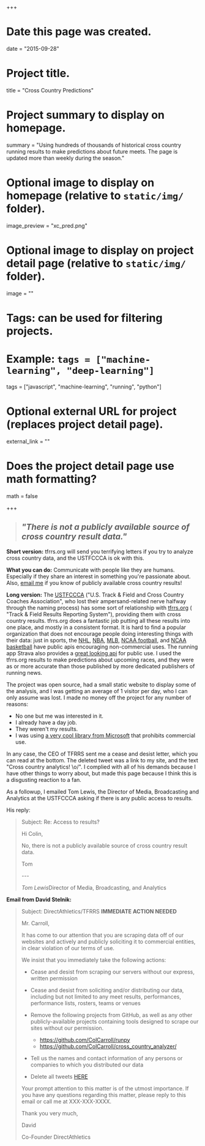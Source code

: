 +++
# Date this page was created.
date = "2015-09-28"

# Project title.
title = "Cross Country Predictions"

# Project summary to display on homepage.
summary = "Using hundreds of thousands of historical cross country running results to make predictions about future meets. The page is updated more than weekly during the season."

# Optional image to display on homepage (relative to `static/img/` folder).
image_preview = "xc_pred.png"

# Optional image to display on project detail page (relative to `static/img/` folder).
image = ""

# Tags: can be used for filtering projects.
# Example: `tags = ["machine-learning", "deep-learning"]`
tags = ["javascript", "machine-learning", "running", "python"]

# Optional external URL for project (replaces project detail page).
external_link = ""

# Does the project detail page use math formatting?
math = false

+++

> ## *"There is not a publicly available source of cross country result data."*

**Short version:** tfrrs.org will send you terrifying letters if you try to analyze cross country data, and the USTFCCCA is ok with this.

**What you can do:** Communicate with people like they are humans. Especially if they share an interest in something you're passionate about. Also, [email me](https://colindcarroll.com/#/about) if you know of publicly available cross country results!

**Long version:** The [USTFCCCA](https://www.ustfccca.org/) ("U.S. Track & Field and Cross Country Coaches Association", who lost their ampersand-related nerve halfway through the naming process) has some sort of relationship with [tfrrs.org](https://www.tfrrs.org/) ( "Track & Field Results Reporting System"), providing them with cross country results. tfrrs.org does a fantastic job putting all these results into one place, and mostly in a consistent format. It is hard to find a popular organization that does not encourage people doing interesting things with their data: just in sports, the [NHL](https://www.nhl.com/stats/), [NBA](https://stats.nba.com/), [MLB](https://github.com/baseballhackday/data-and-resources/wiki/Resources-and-ideas), [NCAA football](https://developer.sportradar.com/files/indexFootball.html#ncaa-football-api), and [NCAA basketball](https://developer.sportradar.com/files/indexBasketball.html#daily-schedule45) have public apis encouraging non-commercial uses. The running app Strava also provides a [great looking api](https://strava.github.io/api/) for public use. I used the tfrrs.org results to make predictions about upcoming races, and they were as or more accurate than those published by more dedicated publishers of running news.

The project was open source, had a small static website to display some of the analysis, and I was getting an average of 1 visitor per day, who I can only assume was lost. I made no money off the project for any number of reasons:

*   No one but me was interested in it.
*   I already have a day job.
*   They weren't my results.
*   I was using [a very cool library from Microsoft](https://trueskill.org/) that prohibits commercial use.

In any case, the CEO of TFRRS sent me a cease and desist letter, which you can read at the bottom. The deleted tweet was a link to my site, and the text "Cross country analytics! \o/". I complied with all of his demands because I have other things to worry about, but made this page because I think this is a disgusting reaction to a fan.

As a followup, I emailed Tom Lewis, the Director of Media, Broadcasting and Analytics at the USTFCCCA asking if there is any public access to results.

His reply:

>   Subject: Re: Access to results?
>
>   Hi Colin,
>
>   No, there is not a publicly available source of cross country result data.
>
>   Tom
>
>   *---*
>
>   *Tom Lewis*Director of Media, Broadcasting, and Analytics

**Email from David Stelnik:**

> Subject: DirectAthletics/TFRRS **IMMEDIATE ACTION NEEDED**
>
> Mr. Carroll,
>
> It has come to our attention that you are scraping data off of our websites
> and actively and publicly soliciting it to commercial entities, in clear
> violation of our terms of use.
>
> We insist that you immediately take the following actions:
>
>   - Cease and desist from scraping our servers without our express,
>   written permission
>
>   - Cease and desist from soliciting and/or distributing our data,
>   including but not limited to any meet results, performances, performance
>   lists, rosters, teams or venues
>
>   - Remove the following projects from GitHub, as well as any other
>   publicly-available projects containing tools designed to scrape our sites
>   without our permission.
>     - https://github.com/ColCarroll/runpy
>     - https://github.com/ColCarroll/cross_country_analyzer/
>
>   - Tell us the names and contact information of any persons or companies
>   to which you distributed our data
>
>   - Delete all tweets [HERE](https://twitter.com/colindcarroll/status/788014277189828608)
>
> Your prompt attention to this matter is of the utmost importance.  If you
> have any questions regarding this matter, please reply to this email or
> call me at XXX-XXX-XXXX.
>
> Thank you very much,
>
> David
>
> Co-Founder
> DirectAthletics
